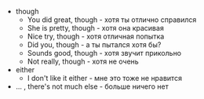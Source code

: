 - though
	- You did great, though - хотя ты отлично справился
	- She is pretty, though - хотя она красивая
	- Nice try, though - хотя отличная попытка
	- Did you, though - а ты пытался хотя бы?
	- Sounds good, though - хотя звучит прикольно
	- Not really, though - хотя не очень
- either
	- I don't like it either - мне это тоже не нравится
- ... , there's not much else - больше ничего нет
	